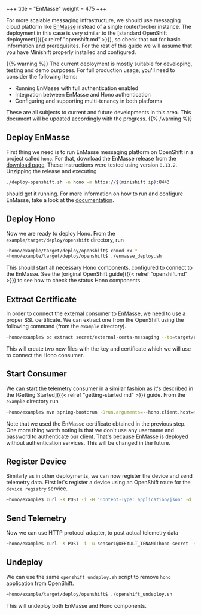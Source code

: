 +++
title = "EnMasse"
weight = 475
+++

For more scalable messaging infrastructure, we should use messaging cloud platform like [EnMasse](http://enmasse.io/) instead of a single router/broker instance. The deployment in this case is very similar to the [standard OpenShift deployment]({{< relref "openshift.md" >}}), so check that out for basic information and prerequisites. For the rest of this guide we will assume that you have Minishift properly installed and configured.
<!--more-->

{{% warning %}}
The current deployment is mostly suitable for developing, testing and demo purposes. For full production usage, you'll need to consider the following items:

* Running EnMasse with full authentication enabled
* Integration between EnMasse and Hono authentication
* Configuring and supporting multi-tenancy in both platforms

These are all subjects to current and future developments in this area. This document will be updated accordingly with the progress. 
{{% /warning %}}

## Deploy EnMasse

First thing we need is to run EnMasse messaging platform on OpenShift in a project called `hono`. For that, download the EnMasse release from the [download page](https://github.com/EnMasseProject/enmasse/releases). These instructions were tested using version `0.13.2`. Unzipping the release and executing

~~~sh
./deploy-openshift.sh -n hono -m https://$(minishift ip):8443
~~~

should get it running. For more information on how to run and configure EnMasse, take a look at the [documentation](http://enmasse.io/documentation/).

## Deploy Hono

Now we are ready to deploy Hono. From the `example/target/deploy/openshift` directory, run 

~~~sh
~hono/example/target/deploy/openshift$ chmod +x *
~hono/example/target/deploy/openshift$ ./enmasse_deploy.sh
~~~

This should start all necessary Hono components, configured to connect to the EnMasse. See the [original OpenShift guide]({{< relref "openshift.md" >}}) to see how to check the status Hono components.

## Extract Certificate

In order to connect the external consumer to EnMasse, we need to use a proper SSL certificate. We can extract one from the OpenShift using the following command (from the `example` directory).

~~~sh
~hono/example$ oc extract secret/external-certs-messaging --to=target/config/hono-demo-certs-jar/ -n hono
~~~

This will create two new files with the key and certificate which we will use to connect the Hono consumer.

## Start Consumer

We can start the telemetry consumer in a similar fashion as it's described in the [Getting Started]({{< relref "getting-started.md" >}}) guide. From the `example` directory run

~~~sh
~hono/example$ mvn spring-boot:run -Drun.arguments=--hono.client.host=messaging-hono.$(minishift ip).nip.io,--hono.client.port=443,--hono.client.trustStorePath=target/config/hono-demo-certs-jar/server-cert.pem
~~~

Note that we used the EnMasse certificate obtained in the previous step. One more thing worth noting is that we don't use any username and password to authenticate our client. That's because EnMasse is deployed without authentication services. This will be changed in the future.

## Register Device

Similarly as in other deployments, we can now register the device and send telemetry data. First let's register a device using an OpenShift route for the `device registry` service.

~~~sh
~hono/example$ curl -X POST -i -H 'Content-Type: application/json' -d '{"device-id": "4711"}' http://hono-service-device-registry-http-hono.$(minishift ip).nip.io/registration/DEFAULT_TENANT
~~~

## Send Telemetry

Now we can use HTTP protocol adapter, to post actual telemetry data

~~~sh
~hono/example$ curl -X POST -i -u sensor1@DEFAULT_TENANT:hono-secret -H 'Content-Type: application/json' --data-binary '{"temp": 5}' http://hono-adapter-rest-vertx-hono.$(minishift ip).nip.io/telemetry
~~~

## Undeploy

We can use the same `openshift_undeploy.sh` script to remove `hono` application from OpenShift.

~~~sh
~hono/example/target/deploy/openshift$ ./openshift_undeploy.sh
~~~

This will undeploy both EnMasse and Hono components.

